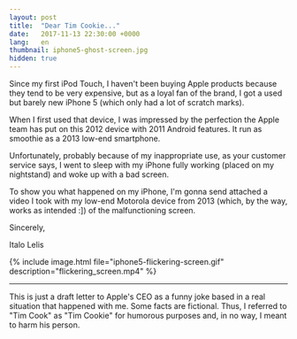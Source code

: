 ```yaml
---
layout: post
title:  "Dear Tim Cookie..."
date:   2017-11-13 22:30:00 +0000
lang:   en
thumbnail: iphone5-ghost-screen.jpg
hidden: true
---
```


Since my first iPod Touch, I haven't been buying Apple products because they tend to be very expensive, but as a loyal fan of the brand, I got a used but barely new iPhone 5 (which only had a lot of scratch marks).

When I first used that device, I was impressed by the perfection the Apple team has put on this 2012 device with 2011 Android features. It run as smoothie as a 2013 low-end smartphone.

Unfortunately, probably because of my inappropriate use, as your customer service says, I went to sleep with my iPhone fully working (placed on my nightstand) and woke up with a bad screen.

To show you what happened on my iPhone, I'm gonna send attached a video I took with my low-end Motorola device from 2013 (which, by the way, works as intended :]) of the malfunctioning screen.


Sincerely,

​​Italo Lelis

{% include image.html file="iphone5-flickering-screen.gif" description="flickering_screen.mp4" %}


---

This is just a draft letter to Apple's CEO as a funny joke based in a real situation that happened with me. Some facts are fictional. Thus, I referred to "Tim Cook" as "Tim Cookie" for humorous purposes and, in no way, I meant to harm his person.
